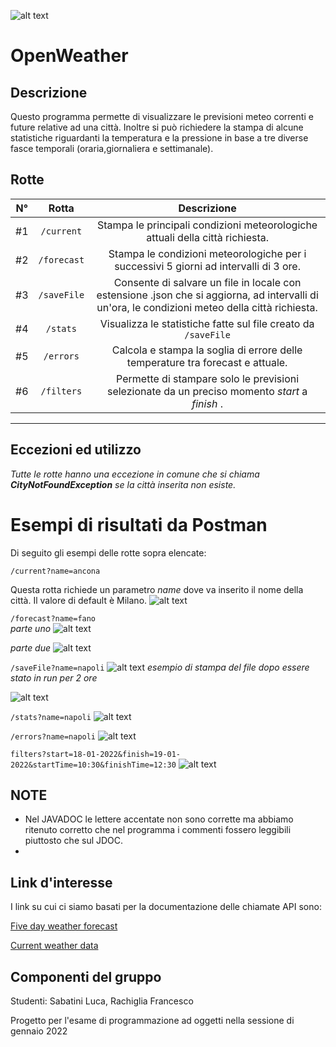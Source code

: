 ![alt text](https://img.shields.io/badge/OpenWeather-Readme-orange)
# OpenWeather 
## Descrizione
Questo programma permette di visualizzare le previsioni meteo correnti e future relative ad una città.
Inoltre si può richiedere la stampa di alcune statistiche riguardanti la temperatura e la pressione in base a tre diverse fasce temporali (oraria,giornaliera e settimanale).
## Rotte
| N° | Rotta   | Descrizione   |
|-----|:-------:|:-------------:|
| #1 | `/current` | Stampa le principali condizioni meteorologiche attuali della città richiesta. |
| #2 | `/forecast` | Stampa le condizioni meteorologiche per i successivi 5 giorni ad intervalli di 3 ore. |
| #3 | `/saveFile` | Consente di salvare un file in locale con estensione .json che si aggiorna, ad intervalli di un'ora, le condizioni meteo della città richiesta. |
| #4 | `/stats` | Visualizza le statistiche fatte sul file creato da `/saveFile` |
| #5 | `/errors` | Calcola e stampa la soglia di errore delle temperature tra forecast e attuale. |
| #6 | `/filters` | Permette di stampare solo le previsioni selezionate da un preciso momento *start* a *finish* .|
----------------------
## Eccezioni ed utilizzo
*Tutte le rotte hanno una eccezione in comune che si chiama **CityNotFoundException** se la città inserita non esiste.*
# Esempi di risultati da Postman
Di seguito gli esempi delle rotte sopra elencate:

`/current?name=ancona`

Questa rotta richiede un parametro *name* dove va inserito il nome della città. Il valore di default è Milano.
![alt text](https://github.com/SabatiniLuca/ProgettoEsame/blob/main/OpenWeather.it/IMMgithub/responseCurrent.jpg)

`/forecast?name=fano`   
*parte uno*
![alt text](https://github.com/SabatiniLuca/ProgettoEsame/blob/main/OpenWeather.it/IMMgithub/responseForecast1.jpg)

*parte due*
![alt text](https://github.com/SabatiniLuca/ProgettoEsame/blob/main/OpenWeather.it/IMMgithub/responseForecast2.jpg)

`/saveFile?name=napoli`
![alt text](https://github.com/SabatiniLuca/ProgettoEsame/blob/main/OpenWeather.it/IMMgithub/saveFile.jpg)
*esempio di stampa del file dopo essere stato in run per 2 ore*

![alt text](https://github.com/SabatiniLuca/ProgettoEsame/blob/main/OpenWeather.it/IMMgithub/saveFileJsonEs.jpg)

`/stats?name=napoli`
![alt text](https://github.com/SabatiniLuca/ProgettoEsame/blob/main/OpenWeather.it/IMMgithub/statsNapoli.jpg)

`/errors?name=napoli`
![alt text](https://github.com/SabatiniLuca/ProgettoEsame/blob/main/OpenWeather.it/IMMgithub/errors.jpg)

`filters?start=18-01-2022&finish=19-01-2022&startTime=10:30&finishTime=12:30`
![alt text](https://github.com/SabatiniLuca/ProgettoEsame/blob/main/OpenWeather.it/IMMgithub/filters1.jpg)

## **NOTE**
- Nel JAVADOC le lettere accentate non sono corrette ma abbiamo ritenuto corretto che nel programma i commenti fossero leggibili piuttosto che sul JDOC.
- 

## Link d'interesse
I link su cui ci siamo basati per la documentazione delle chiamate API sono:

[Five day weather forecast](https://openweathermap.org/forecast5#name5)

[Current weather data](https://openweathermap.org/current)
## Componenti del gruppo
Studenti: Sabatini Luca, Rachiglia Francesco

Progetto per l'esame di programmazione ad oggetti nella sessione di gennaio 2022

